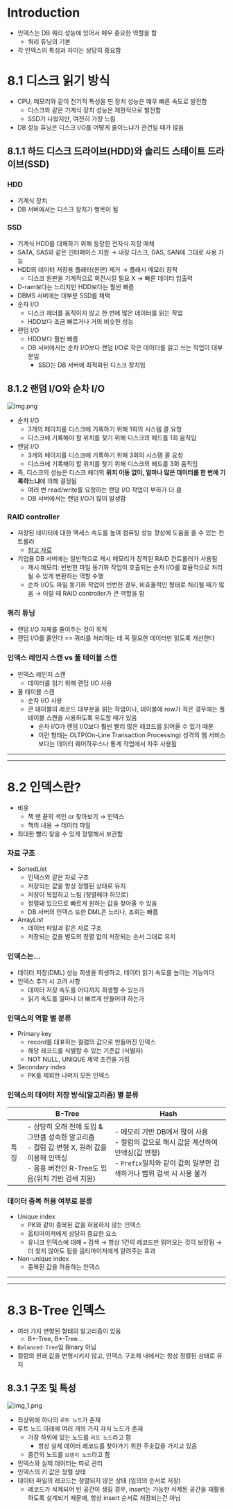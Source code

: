 # Introduction
- 인덱스는 DB 쿼리 성능에 있어서 매우 중요한 역할을 함
  - 쿼리 튜닝의 기본  
- 각 인덱스의 특성과 차이는 상당히 중요함

# 8.1 디스크 읽기 방식 
- CPU, 메모리와 같이 전기적 특성을 띤 장치 성능은 매우 빠른 속도로 발전함  
  - 디스크와 같은 기계식 장치 성능은 제한적으로 발전함
  - SSD가 나왔지만, 여전히 가장 느림 
- DB 성능 튜닝은 디스크 I/O를 어떻게 줄이느냐가 관건일 때가 많음


## 8.1.1 하드 디스크 드라이브(HDD)와 솔리드 스테이트 드라이브(SSD)
### HDD
- 기계식 장치
- DB 서버에서는 디스크 장치가 병목이 됨 

### SSD 
- 기계식 HDD를 대체하기 위해 등장한 전자식 저장 매체 
- SATA, SAS와 같은 인터페이스 지원 → 내장 디스크, DAS, SAN에 그대로 사용 가능 
- HDD의 데이터 저장용 플래터(원판) 제거 → 플래시 메모리 장착 
  - 디스크 원판을 기계적으로 회전시킬 필요 X → 빠른 데이터 입출력 
- D-ram보다는 느리지만 HDD보다는 훨씬 빠름 
- DBMS 서버에는 대부분 SSD를 채택 
- 순차 I/O 
  - 디스크 헤더를 움직이지 않고 한 번에 많은 데이터를 읽는 작업  
  - HDD보다 조금 빠르거나 거의 비슷한 성능 
- 랜덤 I/O
  - HDD보다 훨씬 빠름 
  - DB 서버에서는 순차 I/O보다 랜덤 I/O로 작은 데이터를 읽고 쓰는 작업이 대부분임
    - SSD는 DB 서버에 최적화된 디스크 장치임 

## 8.1.2 랜덤 I/O와 순차 I/O
![img.png](img.png)
- 순차 I/O
  - 3개의 페이지를 디스크에 기록하기 위해 1회의 시스템 콜 요청
  - 디스크에 기록해야 할 위치를 찾기 위해 디스크의 헤드를 1회 움직임 
- 랜덤 I/O
  - 3개의 페이지를 디스크에 기록하기 위해 3회의 시스템 콜 요청
  - 디스크에 기록해야 할 위치를 찾기 위해 디스크의 헤드를 3회 움직임
- 즉, 디스크의 성능은 디스크 헤더의 **위치 이동 없이, 얼마나 많은 데이터를 한 번에 기록하느냐**에 의해 결정됨
  - 여러 번 read/write를 요청하는 랜덤 I/O 작업이 부하가 더 큼 
  - DB 서버에서는 랜덤 I/O가 많이 발생함

### RAID controller
- 저장된 데이터에 대한 액세스 속도를 높여 컴퓨팅 성능 향상에 도움을 줄 수 있는 컨트롤러  
  - [참고 자료](https://www.techtarget.com/searchstorage/definition/RAID-controller)
- 기업용 DB 서버에는 일반적으로 캐시 메모리가 장착된 RAID 컨트롤러가 사용됨
  - 캐시 메모리: 빈번한 파일 동기화 작업이 호출되는 순차 I/O를 효율적으로 처리될 수 있게 변환하는 역할 수행
  - 순차 I/O도 파일 동기화 작업이 빈번한 경우, 비효율적인 형태로 처리될 때가 많음 → 이럴 때 RAID controller가 큰 역할을 함

### 쿼리 튜닝
- 랜덤 I/O 자체를 줄여주는 것이 목적 
- 랜덤 I/O를 줄인다 == 쿼리를 처리하는 데 꼭 필요한 데이터만 읽도록 개선한다 

### 인덱스 레인지 스캔 vs 풀 테이블 스캔 
- 인덱스 레인지 스캔
  - 데이터를 읽기 위해 랜덤 I/O 사용 
- 풀 테이블 스캔
  - 순차 I/O 사용 
  - 큰 테이블의 레코드 대부분을 읽는 작업이나, 테이블에 row가 적은 경우에는 풀 테이블 스캔을 사용하도록 유도할 때가 있음 
    - 순차 I/O가 랜덤 I/O보다 훨씬 빨리 많은 레코드를 읽어올 수 있기 때문 
    - 이런 형태는 OLTP(On-Line Transaction Processing) 성격의 웹 서비스보다는 데이터 웨어하우스나 통계 작업에서 자주 사용됨 

---

---

# 8.2 인덱스란?
- 비유 
  - 책 맨 끝의 색인 or 찾아보기 → 인덱스
  - 책의 내용 → 데이터 파일 
- 최대한 빨리 찾을 수 있게 정렬해서 보관함 

### 자료 구조 
- SortedList
  - 인덱스와 같은 자료 구조 
  - 저장되는 값을 항상 정렬된 상태로 유지
  - 저장이 복잡하고 느림 (정렬해야 하므로)
  - 정렬돼 있으므로 빠르게 원하는 값을 찾아올 수 있음
  - DB 서버의 인덱스 또한 DML은 느리나, 조회는 빠름
- ArrayList
  - 데이터 파일과 같은 자료 구조 
  - 저장되는 값을 별도의 정렬 없이 저장되는 순서 그대로 유지

### 인덱스는...
- 데이터 저장(DML) 성능 희생을 희생하고, 데이터 읽기 속도를 높이는 기능이다 
- 인덱스 추가 시 고려 사항
  - 데이터 저장 속도를 어디까지 희생할 수 있는가
  - 읽기 속도를 얼마나 더 빠르게 만들어야 하는가 

    
### 인덱스의 역할 별 분류 
- Primary key
  - record를 대표하는 컬럼의 값으로 만들어진 인덱스 
  - 해당 레코드를 식별할 수 있는 기준값 (식별자)
  - NOT NULL, UNIQUE 제약 조건을 가짐
- Secondary index
  - PK를 제외한 나머지 모든 인덱스 


### 인덱스의 데이터 저장 방식(알고리즘) 별 분류 

|    | B-Tree                                                                                                | Hash                                                                                                        |
|----|-------------------------------------------------------------------------------------------------------|-------------------------------------------------------------------------------------------------------------|
| 특징 | - 상당히 오래 전에 도입 & 그만큼 성숙한 알고리즘 <br/> - 컬럼 값 변형 X, 원래 값을 이용해 인덱싱 <br/> - 응용 버전인 R-Tree도 있음(위치 기반 검색 지원) | - 메모리 기반 DB에서 많이 사용 <br/> - 컬럼의 값으로 해시 값을 계산하여 인덱싱(값 변형) <br/> - `Prefix`일치와 같이 값의 일부만 검색하거나 범위 검색 시 사용 불가  |


### 데이터 중복 허용 여부로 분류 
- Unique index
  - PK와 같이 중복된 값을 허용하지 않는 인덱스
  - 옵티마이저에게 상당히 중요한 요소
  - 유니크 인덱스에 대해 `=` 검색 → 항상 1건의 레코드만 읽어오는 것이 보장됨 → 더 찾지 않아도 됨을 옵티마이저에게 알려주는 효과
- Non-unique index
  - 중복된 값을 허용하는 인덱스


---

---

# 8.3 B-Tree 인덱스 
- 여러 가지 변형된 형태의 알고리즘이 있음 
  - B+-Tree, B*-Tree... 
- `Balanced-Tree`임 Binary 아님 
- 컬럼의 원래 값을 변형시키지 않고, 인덱스 구조체 내에서는 항상 정렬된 상태로 유지

## 8.3.1 구조 및 특성
![img_1.png](img_1.png)
- 최상위에 하나의 `루트 노드`가 존재
- 루트 노드 아래에 여러 개의 가지 자식 노드가 존재
  - 가장 하위에 있는 노드를 `리프 노드`라고 함
    - 항상 실제 데이터 레코드를 찾아가기 위한 주솟값을 가지고 있음 
  - 중간의 노드를 `브랜치 노드`라고 함
- 인덱스와 실제 데이터는 따로 관리
- 인덱스의 키 값은 정렬 상태
- 데이터 파일의 레코드는 정렬되지 않은 상태 (임의의 순서로 저장)
  - 레코드가 삭제되어 빈 공간이 생길 경우, insert는 가능한 삭제된 공간을 재활용하도록 설계되기 때문에, 항상 insert 순서로 저장되는건 아님 








